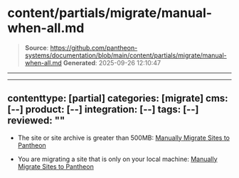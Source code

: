 # content/partials/migrate/manual-when-all.md

> **Source**: https://github.com/pantheon-systems/documentation/blob/main/content/partials/migrate/manual-when-all.md
> **Generated**: 2025-09-26 12:10:47

---

---
contenttype: [partial]
categories: [migrate]
cms: [--]
product: [--]
integration: [--]
tags: [--]
reviewed: ""
---

- The site or site archive is greater than 500MB: [Manually Migrate Sites to Pantheon](/migrate-manual)

- You are migrating a site that is only on your local machine: [Manually Migrate Sites to Pantheon](/migrate-manual)